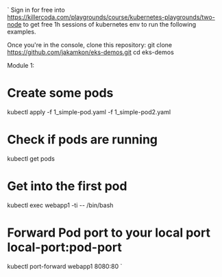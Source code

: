 `
Sign in for free into 
https://killercoda.com/playgrounds/course/kubernetes-playgrounds/two-node
to get free 1h sessions of kubernetes env to run the following examples.

Once you're in the console, clone this repository:
git clone https://github.com/jakamkon/eks-demos.git
cd eks-demos

Module 1:
# Create some pods
kubectl apply -f 1_simple-pod.yaml -f 1_simple-pod2.yaml

# Check if pods are running
kubectl get pods

# Get into the first pod
kubectl exec webapp1 -ti -- /bin/bash

# Forward Pod port to your local port local-port:pod-port
kubectl port-forward webapp1 8080:80
`